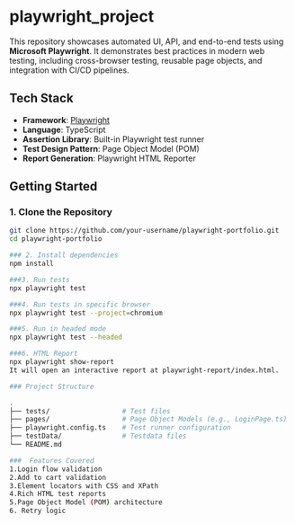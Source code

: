 # playwright_project

This repository showcases automated UI, API, and end-to-end tests using **Microsoft Playwright**. It demonstrates best practices in modern web testing, including cross-browser testing, reusable page objects, and integration with CI/CD pipelines.

## Tech Stack

- **Framework**: [Playwright](https://playwright.dev/)
- **Language**: TypeScript
- **Assertion Library**: Built-in Playwright test runner
- **Test Design Pattern**: Page Object Model (POM)
- **Report Generation**: Playwright HTML Reporter

## Getting Started

### 1. Clone the Repository
```bash
git clone https://github.com/your-username/playwright-portfolio.git
cd playwright-portfolio

### 2. Install dependencies
npm install

###3. Run tests
npx playwright test

###4. Run tests in specific browser
npx playwright test --project=chromium

###5. Run in headed mode
npx playwright test --headed

###6. HTML Report
npx playwright show-report
It will open an interactive report at playwright-report/index.html.

### Project Structure

.
├── tests/                  # Test files 
├── pages/                  # Page Object Models (e.g., LoginPage.ts)
├── playwright.config.ts    # Test runner configuration
├── testData/               # Testdata files                 
└── README.md

###  Features Covered
1.Login flow validation
2.Add to cart validation
3.Element locators with CSS and XPath
4.Rich HTML test reports
5.Page Object Model (POM) architecture
6. Retry logic 
